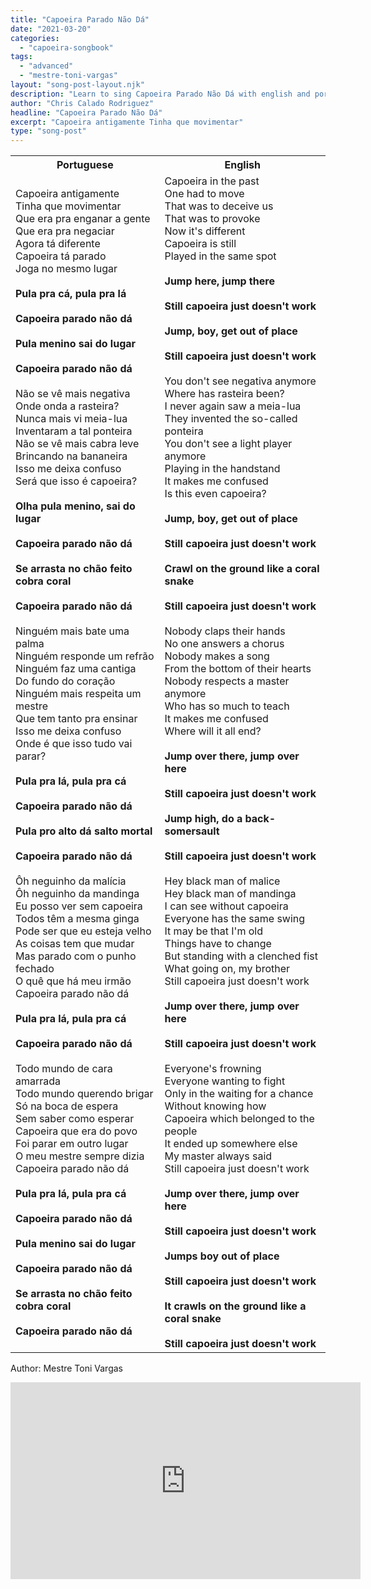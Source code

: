 ```yaml
---
title: "Capoeira Parado Não Dá"
date: "2021-03-20"
categories:
  - "capoeira-songbook"
tags:
  - "advanced"
  - "mestre-toni-vargas"
layout: "song-post-layout.njk"
description: "Learn to sing Capoeira Parado Não Dá with english and portuguese translations along with a video to help you learn."
author: "Chris Calado Rodriguez"
headline: "Capoeira Parado Não Dá"
excerpt: "Capoeira antigamente Tinha que movimentar"
type: "song-post"
---
```



<table class="capoeira-table">
    <tr class="header-row">
        <th>Portuguese</th>
        <th>English</th>
    </tr>
    <tr>
        <td>Capoeira antigamente<br>
Tinha que movimentar<br>
Que era pra enganar a gente<br>
Que era pra negaciar<br>
Agora tá diferente<br>
Capoeira tá parado<br>
Joga no mesmo lugar<br>
<br>
<strong>Pula pra cá, pula pra lá</strong><br>
<br>
<strong>Capoeira parado não dá</strong><br>
<br>
<strong>Pula menino sai do lugar</strong><br>
<br>
<strong>Capoeira parado não dá</strong><br>
<br>
Não se vê mais negativa<br>
Onde onda a rasteira?<br>
Nunca mais vi meia-lua<br>
Inventaram a tal ponteira<br>
Não se vê mais cabra leve<br>
Brincando na bananeira<br>
Isso me deixa confuso<br>
Será que isso é capoeira?<br>
<br>
<strong>Olha pula menino, sai do lugar</strong><br>
<br>
<strong>Capoeira parado não dá</strong><br>
<br>
<strong>Se arrasta no chão feito cobra coral</strong><br>
<br>
<strong>Capoeira parado não dá</strong><br>
<br>
Ninguém mais bate uma palma<br>
Ninguém responde um refrão<br>
Ninguém faz uma cantiga<br>
Do fundo do coração<br>
Ninguém mais respeita um mestre<br>
Que tem tanto pra ensinar<br>
Isso me deixa confuso<br>
Onde é que isso tudo vai parar?<br>
<br>
<strong>Pula pra lá, pula pra cá</strong><br>
<br>
<strong>Capoeira parado não dá</strong><br>
<br>
<strong>Pula pro alto dá salto mortal</strong><br>
<br>
<strong>Capoeira parado não dá</strong><br>
<br>
Ôh neguinho da malícia<br>
Ôh neguinho da mandinga<br>
Eu posso ver sem capoeira<br>
Todos têm a mesma ginga<br>
Pode ser que eu esteja velho<br>
As coisas tem que mudar<br>
Mas parado com o punho fechado<br>
O quê que há meu irmão<br>
Capoeira parado não dá<br>
<br>
<strong>Pula pra lá, pula pra cá</strong><br>
<br>
<strong>Capoeira parado não dá</strong><br>
<br>
Todo mundo de cara amarrada<br>
Todo mundo querendo brigar<br>
Só na boca de espera<br>
Sem saber como esperar<br>
Capoeira que era do povo<br>
Foi parar em outro lugar<br>
O meu mestre sempre dizia<br>
Capoeira parado não dá<br>
<br>
<strong>Pula pra lá, pula pra cá</strong><br>
<br>
<strong>Capoeira parado não dá</strong><br>
<br>
<strong>Pula menino sai do lugar</strong><br>
<br>
<strong>Capoeira parado não dá</strong><br>
<br>
<strong>Se arrasta no chão feito cobra coral</strong><br>
<br>
<strong>Capoeira parado não dá</strong></td>
        <td>Capoeira in the past<br>
One had to move<br>
That was to deceive us<br>
That was to provoke<br>
Now it's different<br>
Capoeira is still<br>
Played in the same spot<br>
<br>
<strong>Jump here, jump there</strong><br>
<br>
<strong>Still capoeira just doesn't work</strong><br>
<br>
<strong>Jump, boy, get out of place</strong><br>
<br>
<strong>Still capoeira just doesn't work</strong><br>
<br>
You don't see negativa anymore<br>
Where has rasteira been?<br>
I never again saw a meia-lua<br>
They invented the so-called ponteira<br>
You don't see a light player anymore<br>
Playing in the handstand<br>
It makes me confused<br>
Is this even capoeira?<br>
<br>
<strong>Jump, boy, get out of place</strong><br>
<br>
<strong>Still capoeira just doesn't work</strong><br>
<br>
<strong>Crawl on the ground like a coral snake</strong><br>
<br>
<strong>Still capoeira just doesn't work</strong><br>
<br>
Nobody claps their hands<br>
No one answers a chorus<br>
Nobody makes a song<br>
From the bottom of their hearts<br>
Nobody respects a master anymore<br>
Who has so much to teach<br>
It makes me confused<br>
Where will it all end?<br>
<br>
<strong>Jump over there, jump over here</strong><br>
<br>
<strong>Still capoeira just doesn't work</strong><br>
<br>
<strong>Jump high, do a back-somersault</strong><br>
<br>
<strong>Still capoeira just doesn't work</strong><br>
<br>
Hey black man of malice<br>
Hey black man of mandinga<br>
I can see without capoeira<br>
Everyone has the same swing<br>
It may be that I'm old<br>
Things have to change<br>
But standing with a clenched fist<br>
What going on, my brother<br>
Still capoeira just doesn't work<br>
<br>
<strong>Jump over there, jump over here</strong><br>
<br>
<strong>Still capoeira just doesn't work</strong><br>
<br>
Everyone's frowning<br>
Everyone wanting to fight<br>
Only in the waiting for a chance<br>
Without knowing how<br>
Capoeira which belonged to the people<br>
It ended up somewhere else<br>
My master always said<br>
Still capoeira just doesn't work<br>
<br>
<strong>Jump over there, jump over here</strong><br>
<br>
<strong>Still capoeira just doesn't work</strong><br>
<br>
<strong>Jumps boy out of place</strong><br>
<br>
<strong>Still capoeira just doesn't work</strong><br>
<br>
<strong>It crawls on the ground like a coral snake</strong><br>
<br>
<strong>Still capoeira just doesn't work</strong></td>
    </tr>
</table>
<figcaption>

Author: Mestre Toni Vargas

</figcaption>

<iframe width="560" height="315" src="https://www.youtube.com/embed/efUQn8UZ5-U" title="YouTube video player" frameborder="0" allow="accelerometer; autoplay; clipboard-write; encrypted-media; gyroscope; picture-in-picture" allowfullscreen></iframe>
